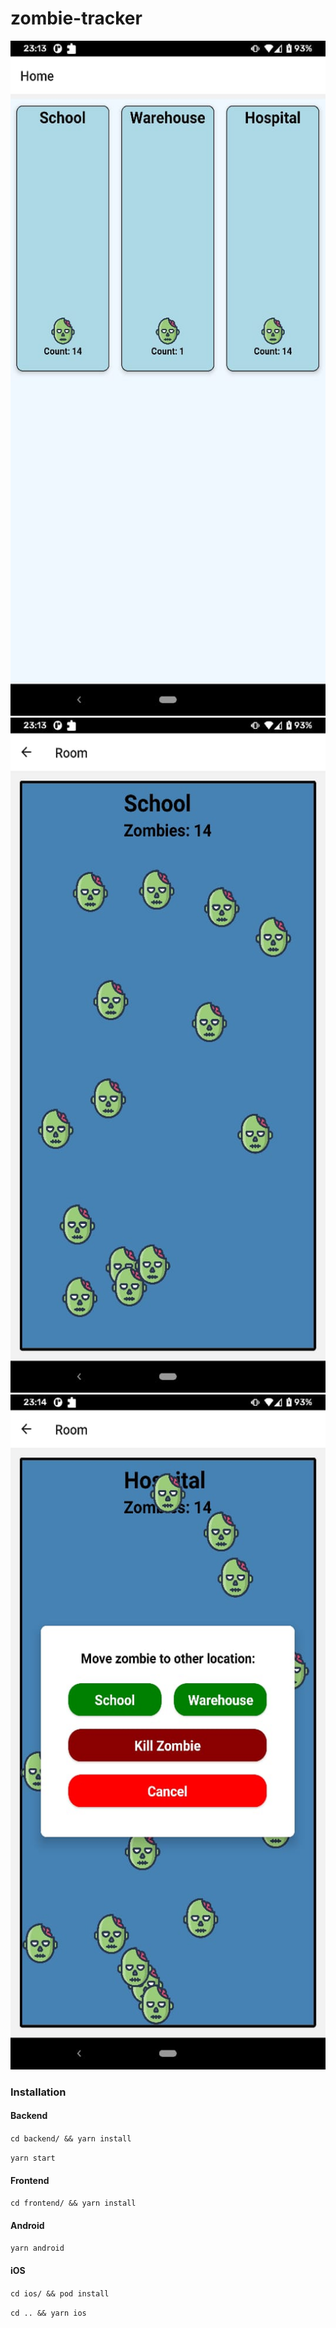 # zombie-tracker
<img src="./rooms.jpeg" width="540" height="1080">
<img src="./room.jpeg" width="540" height="1080">
<img src="./dialog.jpeg" width="540" height="1080">

### Installation
#### Backend
``cd backend/ && yarn install``

``yarn start``

#### Frontend

``cd frontend/ && yarn install``

#### Android
``yarn android``

#### iOS
``cd ios/ && pod install``

``cd .. && yarn ios``
